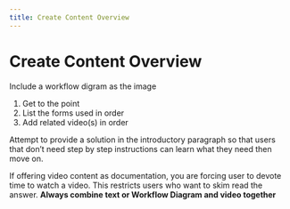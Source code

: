 ```yaml
---
title: Create Content Overview
---
```


# Create Content Overview

Include a workflow digram as the image

1. Get to the point
2. List the forms used in order
3. Add related video(s) in order

Attempt to provide a solution in the introductory paragraph so that users that don’t need step by step instructions can learn what they need
then move on.

If offering video content as documentation, you are forcing user to devote time
to watch a video. This restricts users who want to skim read the answer. **Always combine text or Workflow Diagram and video together**
